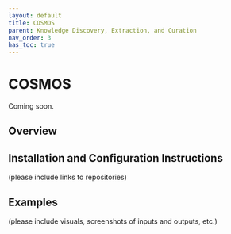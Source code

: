 ```yaml
---
layout: default
title: COSMOS
parent: Knowledge Discovery, Extraction, and Curation
nav_order: 3
has_toc: true
---
```

# COSMOS

Coming soon.

## Overview

## Installation and Configuration Instructions
(please include links to repositories)

## Examples
(please include visuals, screenshots of inputs and outputs, etc.)